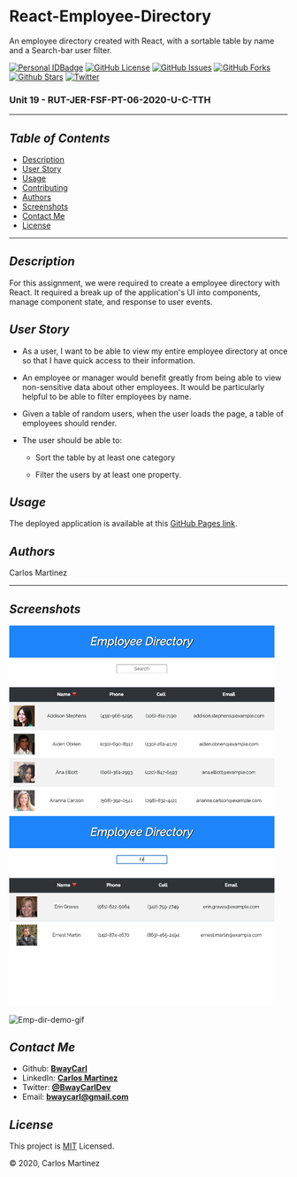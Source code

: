 # React-Employee-Directory
An employee directory created with React, with a sortable table by name and a Search-bar user filter.

[![Personal IDBadge](https://img.shields.io/badge/Dev-BwayCarl-red)](https://bwaycarl.github.io/Portfolio/)
[![GitHub License](https://img.shields.io/github/license/BwayCarl/React-Employee-Directory)](https://github.com/BwayCarl/React-Employee-Directory/blob/main/LICENSE)
[![GitHub Issues](https://img.shields.io/github/issues/BwayCarl/React-Employee-Directory)](https://github.com/BwayCarl/React-Employee-Directory/issues)
[![GitHub Forks](https://img.shields.io/github/forks/BwayCarl/React-Employee-Directory)](https://github.com/BwayCarl/React-Employee-Directory/network/members)
[![Github Stars](https://img.shields.io/github/stars/BwayCarl/React-Employee-Directory)](https://github.com/BwayCarl/React-Employee-Directory/stargazers)
[![Twitter](https://img.shields.io/twitter/url?url=https%3A%2F%2Fgithub.com%2FBwayCarl%2FReact-Employee-Directory)](https://twitter.com/intent/tweet?text=Wow:&url=https%3A%2F%2Fgithub.com%2FBwayCarl%2FReact-Employee-Directory)
### Unit 19 - RUT-JER-FSF-PT-06-2020-U-C-TTH
---
## *Table of Contents*
- [Description](#description)
- [User Story](#user-story)
- [Usage](#usage)
- [Contributing](#contributing)
- [Authors](#authors)
- [Screenshots](#screenshots)
- [Contact Me](#contact-me)
- [License](#license)
---
## *Description*
For this assignment, we were required to create a employee directory with React. It required a break up of the application's UI into components, manage component state, and response to user events.

## *User Story*

* As a user, I want to be able to view my entire employee directory at once so that I have quick access to their information.

* An employee or manager would benefit greatly from being able to view non-sensitive data about other employees. It would be particularly helpful to be able to filter employees by name.

* Given a table of random users, when the user loads the page, a table of employees should render. 

* The user should be able to:

  * Sort the table by at least one category

  * Filter the users by at least one property.
## *Usage*
  The deployed application is available at this [GitHub Pages link](https://bwaycarl.github.io/React-Employee-Directory/).

  ## *Authors*
  Carlos Martinez

---
  ## *Screenshots*
  <img src="public/assets/main-screeenshot.png" width="480">

  <img src="public/assets/searchbar-screenshot.png" width="480">
    
![Emp-dir-demo-gif](public/assets/Emp-Dir-Demo.gif)

 ## *Contact Me*
 - Github: **[BwayCarl](https://github.com/BwayCarl)**
 - LinkedIn: **[Carlos Martinez](https://www.linkedin.com/in/carlos-martinez-8702b146/)** 
 - Twitter: **[@BwayCarlDev](https://twitter.com/BwayDev)**
 - Email: **[bwaycarl@gmail.com](mailto:bwaycarl@gmail.com)**

## *License* 
This project is [MIT](https://github.com/BwayCarl/React-Employee-Directory/blob/main/LICENSE) Licensed.
 
 &copy; 2020, Carlos Martinez